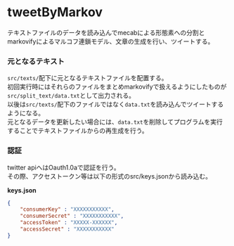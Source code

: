 # tweetByMarkov
テキストファイルのデータを読み込んでmecabによる形態素への分割とmarkovifyによるマルコフ連鎖モデル、文章の生成を行い、ツイートする。  

### 元となるテキスト
`src/texts/`配下に元となるテキストファイルを配置する。  
初回実行時にはそれらのファイルをまとめmarkovifyで扱えるようにしたものが`src/split_text/data.txt`として出力される。  
以後は`src/texts/`配下のファイルではなく`data.txt`を読み込んでツイートするようになる。  
元となるデータを更新したい場合には、`data.txt`を削除してプログラムを実行することでテキストファイルからの再生成を行う。 
  
  
### 認証
twitter apiへはOauth1.0aで認証を行う。  
その際、アクセストークン等は以下の形式のsrc/keys.jsonから読み込む。  
  
**keys.json**
```json:keys.json
{
    "consumerKey" : "XXXXXXXXXXX",
    "consumerSecret" : "XXXXXXXXXXX",
    "accessToken" : "XXXXX-XXXXXX",
    "accessSecret" : "XXXXXXXXXXX"
}
```

